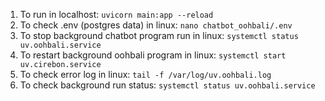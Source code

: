 1. To run in localhost:
   ```uvicorn main:app --reload```
2. To check .env (postgres data) in linux:
   ```nano chatbot_oohbali/.env```
3. To stop background chatbot program run in linux:
   ```systemctl status uv.oohbali.service```
4. To restart background oohbali program in linux:
   ```systemctl start uv.cirebon.service```
5. To check error log in linux:
   ```tail -f /var/log/uv.oohbali.log```
6. To check background run status:
   ```systemctl status uv.oohbali.service```
   
